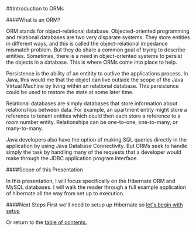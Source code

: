 ##Introduction to ORMs

####What is an ORM?

ORM stands for object-relational database. Objected-oriented programming and relational
databases are two very disparate systems. They store entities in different ways, and this is called the
object-relational impedance mismatch problem. But they do share a common goal of trying
to describe entities. Sometimes, there is a need in object-oriented systems to 
persist the objects in a database. This is where ORMs come into place to help. 

Persistence is the ability of an entitity to outlive the applications process. In Java,
this would me that the object can live outside the scope of the Java Virtual Machine by
living within an relational database. This persistence could be used to restore the state at some later time.

Relational databases are simply databases that store information about relationships
between data. For example, an apartment entity might store a reference to tenant
entities which could then each store a reference to a room number entity. Relationships
can be one-to-one, one-to-many, or many-to-many. 

Java developers also have the option of making SQL queries directly in the application
by using Java Database Connectivity. But ORMs seek to handle simply the task by
handling many of the requests that a developer would make through the JDBC application
program interface.

####Scope of this Presentation

In this presentation, I will focus specifically on the Hibernate ORM and MySQL
databases. I will walk the reader through a full example application of hibernate
all the way from set up to execution.

####Next Steps
First we'll need to setup up Hibernate so [let's begin with setup](https://github.com/trekbaum/present/blob/master/orm/setup.md)

Or return to the [table of contents.](https://github.com/trekbaum/present/blob/master/orm/README.md)
